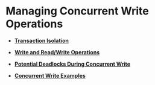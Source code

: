 # Managing Concurrent Write Operations<a name="EN-US_TOPIC_0242370298"></a>

-   **[Transaction Isolation](transaction-isolation.md)**  

-   **[Write and Read/Write Operations](write-and-read-write-operations.md)**  

-   **[Potential Deadlocks During Concurrent Write](potential-deadlocks-during-concurrent-write.md)**  

-   **[Concurrent Write Examples](concurrent-write-examples.md)**  


